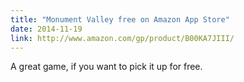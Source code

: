 ```yaml
---
title: "Monument Valley free on Amazon App Store"
date: 2014-11-19
link: http://www.amazon.com/gp/product/B00KA7JIII/
---
```

 A great game, if you want to pick it up for free.
